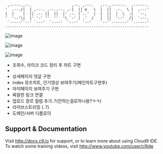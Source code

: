 
     ,-----.,--.                  ,--. ,---.   ,--.,------.  ,------.
    '  .--./|  | ,---. ,--.,--. ,-|  || o   \  |  ||  .-.  \ |  .---'
    |  |    |  || .-. ||  ||  |' .-. |`..'  |  |  ||  |  \  :|  `--, 
    '  '--'\|  |' '-' ''  ''  '\ `-' | .'  /   |  ||  '--'  /|  `---.
     `-----'`--' `---'  `----'  `---'  `--'    `--'`-------' `------'
    ----------------------------------------------------------------- 

![image](https://user-images.githubusercontent.com/26553265/98434778-0d3c8800-2116-11eb-8f5e-b384d7ca830b.png)

![image](https://user-images.githubusercontent.com/26553265/98434794-365d1880-2116-11eb-9fd0-549dca9dde96.png)

![image](https://user-images.githubusercontent.com/26553265/98434799-44129e00-2116-11eb-871b-5370a01eed81.png)


- 조회수, 라이크 코드 정리 후 차트 구현
- 
- 상세페이지 댓글 구현
- index 뮤즈차트, 인기영상 보여주기(메인차트구현후)
- 마이페이지 보여주기 구현
- 짜잘한 링크 연결
- 업로드 장르 컬럼 추가..?(안하는걸로하나용?ㅋㅋ)
- 라이브스트리밍 (..?)
- 도메인/서버 디플로이
## Support & Documentation

Visit http://docs.c9.io for support, or to learn more about using Cloud9 IDE. 
To watch some training videos, visit http://www.youtube.com/user/c9ide
